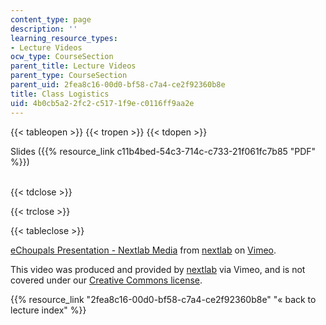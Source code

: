 ```yaml
---
content_type: page
description: ''
learning_resource_types:
- Lecture Videos
ocw_type: CourseSection
parent_title: Lecture Videos
parent_type: CourseSection
parent_uid: 2fea8c16-00d0-bf58-c7a4-ce2f92360b8e
title: Class Logistics
uid: 4b0cb5a2-2fc2-c517-1f9e-c0116ff9aa2e
---
```


{{< tableopen >}}
{{< tropen >}}
{{< tdopen >}}


Slides ({{% resource_link c11b4bed-54c3-714c-c733-21f061fc7b85 "PDF" %}})  
 


{{< tdclose >}}

{{< trclose >}}

{{< tableclose >}}

[eChoupals Presentation - Nextlab Media](https://vimeo.com/5337795) from [nextlab](https://vimeo.com/5337795) on [Vimeo](https://vimeo.com).

This video was produced and provided by [nextlab](http://vimeo.com/nextlab) via Vimeo, and is not covered under our [Creative Commons license](/terms/#cc).

{{% resource_link "2fea8c16-00d0-bf58-c7a4-ce2f92360b8e" "« back to lecture index" %}}